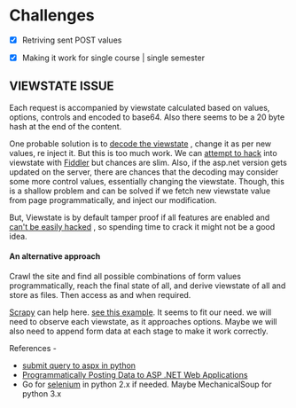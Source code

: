# Challenges

- [X] Retriving sent POST values
- [X] Making it work for single course | single semester



##  VIEWSTATE ISSUE

Each request is accompanied by viewstate calculated based on values, options, controls and encoded to base64. 
Also there seems to be a 20 byte hash at the end of the content.

One probable solution is to 
[decode the viewstate](http://viewstatedecoder.azurewebsites.net/)
, change it as per new values, re inject it. But this is too much work. We can 
[attempt to hack](https://www.jardinesoftware.net/2012/09/17/viewstate-xss-whats-the-deal/) 
into viewstate with 
[Fiddler](https://www.telerik.com/fiddler) 
but chances are slim. Also, if the asp.net version gets updated on the server, there are chances that the decoding may consider
some more control values, essentially changing the viewstate. Though, this is a shallow problem and can be solved if we fetch 
new viewstate value from page programmatically, and inject our modification.

But, 
Viewstate is by default tamper proof if all features are enabled and
[can't be easily hacked](https://security.stackexchange.com/questions/18652/is-this-a-viewstate-attack)
, so spending time to crack it might not be a good idea.

#### An alternative approach

Crawl the site and find all possible combinations of form values programmatically, reach the final state of all, 
and derive viewstate of all and store as files. Then access as and when required.

[Scrapy](https://scrapy.org/) can help here. 
[see this example](https://blog.scrapinghub.com/2016/04/20/scrapy-tips-from-the-pros-april-2016-edition/).
It seems to fit our need. we will need to observe each viewstate, as it approaches options. Maybe we will also need to append form data at each stage to make it work correctly.

References - 
- [submit query to aspx in python](https://stackoverflow.com/questions/1480356/how-to-submit-query-to-aspx-page-in-python)
- [Programmatically Posting Data to ASP .NET Web Applications](http://dotnet.sys-con.com/node/45127)
- Go for [selenium](http://www.seleniumhq.org/) in python 2.x if needed. Maybe MechanicalSoup for python 3.x
